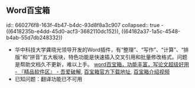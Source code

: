 ## Word百宝箱
id:: 660276f8-163f-4b47-b4dc-93d8f8a3c907
collapsed:: true
	- ((6418235b-e4dd-45d0-acf3-3682110dc152)), ((64182a37-1a5c-4548-b4ab-55d7db248332))
- 华中科技大学龚晓光领导开发的Word插件，有“整理”、“写作”、“计算”、“排版”和“拼音”五大板块，特色功能是快速插入交叉引用和批量修改格式。问题是帮助文档久不更新，难以上手。 [word百宝箱，功能丰富，写论文超级好用 - 『精品软件区』 - 吾爱破解](https://www.52pojie.cn/thread-1190435-1-1.html), [百宝箱官方下载地址](https://aidocx.com/aboutus), [百宝箱介绍视频](https://aidocx.com/WordAddin)
- 已知问题：翻译功能已不可用
